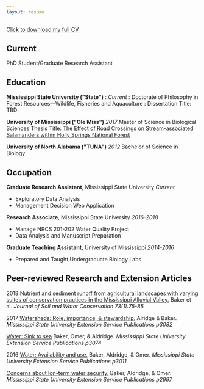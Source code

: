 ```yaml
---
layout: resume
---
```


[Click to download my full CV](https://github.com/AldridgeCaleb/aldridgecaleb.github.io/blob/master/images/Aldridge_CV_2018-02-07.pdf)
## Current

PhD Student/Graduate Research Assistant


## Education

__Mississippi State University ("State")__
:   *Current*
:   Doctorate of Philosophy in Forest Resources—Wildlife, Fisheries and Aquaculture
:   Dissertation Title: TBD

__University of Mississippi ("Ole Miss")__
*2017*
Master of Science in Biological Sciences
Thesis Title: [The Effect of Road Crossings on Stream-associated Salamanders within Holly Springs National Forest](https://search.proquest.com/pqdtglobal/docview/1925911777/previewPDF/C545681D238C470FPQ/1?accountid=34815)

__University of North Alabama ("TUNA")__
*2012*
Bachelor of Science in Biology 


## Occupation

__Graduate Research Assistant__, Mississippi State University
*Current*
- Exploratory Data Analysis
- Management Decision Web Application

__Research Associate__, Mississippi State University 
*2016-2018*
- Manage NRCS 201-202 Water Quality Project
- Data Analysis and Manuscript Preparation

__Graduate Teaching Assistant__, University of Mississippi
*2014-2016*
- Prepared and Taught Undergraduate Biology Labs


## Peer-reviewed Research and Extension Articles

2018
[Nutrient and sediment runoff from agricultural landscapes with varying suites of conservation practices in the Mississippi Alluvial Valley.](http://www.jswconline.org/content/73/1/75.short) Baker et al. *Journal of Soil and Water Conservation 73(1):75-85.*

2017
[Watersheds: Role, importance, & stewardship.](http://extension.msstate.edu/sites/default/files/publications/publications/p3082.pdf) Alridge & Baker. *Mississippi State University Extension Service Publications p3082*

[Water: Sink to sea](http://extension.msstate.edu/sites/default/files/publications/publications/p3074.pdf) Baker, Omer, & Aldridge. *Mississippi State University Extension Service Publications p3074*

2016
[Water: Availability and use.](http://extension.msstate.edu/sites/default/files/publications/publications/p3011.pdf) Baker, Aldridge, & Omer. *Mississippi State University Extension Service Publications p3011*

[Concerns about lon-term water security.](http://extension.msstate.edu/sites/default/files/publications/publications/p2997.pdf) Baker, Aldridge, & Omer. *Mississippi State University Extension Service Publications p2997*



<!-- ### Footer

Last updated: 2018-02-07 -->
